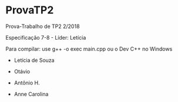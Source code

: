 # ProvaTP2
Prova-Trabalho de TP2 2/2018

Especificação 7-8 - Líder: Letícia

Para compilar: use g++ -o exec main.cpp ou o Dev C++ no Windows

- Letícia de Souza

- Otávio

- Antônio H.

- Anne Carolina
